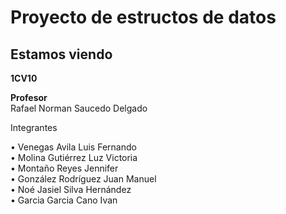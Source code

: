 # **Proyecto de estructos de datos**
## Estamos viendo
  
**1CV10**
  
**Profesor**  
Rafael Norman Saucedo Delgado
  
Integrantes  
  
• Venegas Avila Luis Fernando  
• Molina Gutiérrez Luz Victoria  
• Montaño Reyes Jennifer  
• González Rodríguez Juan Manuel  
• Noé Jasiel Silva Hernández  
• Garcia Garcia Cano Ivan   
